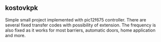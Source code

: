 ## kostovkpk
Simple small project implemented with pic12f675 controller. There are several fixed transfer codes with possibility of extension. The frequency is also fixed as it works for most barriers, automatic doors, home application and more.  
